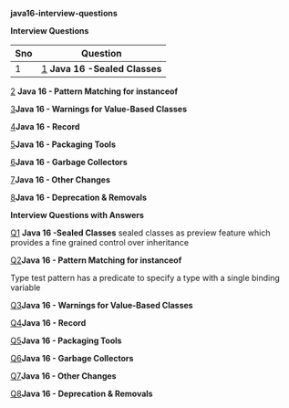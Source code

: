 **java16-interview-questions**

**Interview Questions**

| Sno           | Question                                                                                                                   | 
| ------------- | ---------------------------------------------------------------------------------------------------------------------------| 
|   1           | [1](https://github.com/mprashanth2028/java16-interview-questions?tab=readme-ov-file#Q1) **Java 16 -Sealed Classes**        | 


[2](https://github.com/mprashanth2028/java16-interview-questions?tab=readme-ov-file#Q2) **Java 16 - Pattern Matching for instanceof**

[3](https://github.com/mprashanth2028/java16-interview-questions?tab=readme-ov-file#Q3)**Java 16 - Warnings for Value-Based Classes**

[4](https://github.com/mprashanth2028/java16-interview-questions?tab=readme-ov-file#Q4)**Java 16 - Record**  

[5](https://github.com/mprashanth2028/java16-interview-questions?tab=readme-ov-file#Q5)**Java 16 - Packaging Tools**

[6](https://github.com/mprashanth2028/java16-interview-questions?tab=readme-ov-file#Q6)**Java 16 - Garbage Collectors**

[7](https://github.com/mprashanth2028/java16-interview-questions?tab=readme-ov-file#Q7)**Java 16 - Other Changes**

[8](https://github.com/mprashanth2028/java16-interview-questions?tab=readme-ov-file#Q8)**Java 16 - Deprecation & Removals**


**Interview Questions with Answers**

[Q1](https://github.com/mprashanth2028/java16-interview-questions?tab=readme-ov-file#Q1) **Java 16 -Sealed Classes**
sealed classes as preview feature which provides a fine grained control over inheritance

[Q2](https://github.com/mprashanth2028/java16-interview-questions?tab=readme-ov-file#Q2)**Java 16 - Pattern Matching for instanceof**

Type test pattern has a predicate to specify a type with a single binding variable

[Q3](https://github.com/mprashanth2028/java16-interview-questions?tab=readme-ov-file#Q3)**Java 16 - Warnings for Value-Based Classes**

[Q4](https://github.com/mprashanth2028/java16-interview-questions?tab=readme-ov-file#Q4)**Java 16 - Record**

[Q5](https://github.com/mprashanth2028/java16-interview-questions?tab=readme-ov-file#Q5)**Java 16 - Packaging Tools**

[Q6](https://github.com/mprashanth2028/java16-interview-questions?tab=readme-ov-file#Q6)**Java 16 - Garbage Collectors**

[Q7](https://github.com/mprashanth2028/java16-interview-questions?tab=readme-ov-file#Q7)**Java 16 - Other Changes**

[Q8](https://github.com/mprashanth2028/java16-interview-questions?tab=readme-ov-file#Q8)**Java 16 - Deprecation & Removals**

